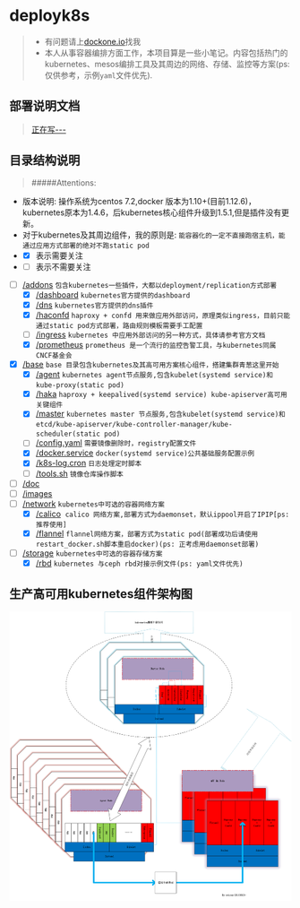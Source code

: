 # deployk8s
> - 有问题请上[dockone.io](http://dockone.io/people/xwisen)找我
> - 本人从事容器编排方面工作，本项目算是一些小笔记。内容包括热门的kubernetes、mesos编排工具及其周边的网络、存储、监控等方案(ps: 仅供参考，示例`yaml`文件优先).
## 部署说明文档
> [正在写---](/doc/install.md)
## 目录结构说明
> #####Attentions: 
* 版本说明: 操作系统为centos 7.2,docker 版本为1.10+(目前1.12.6)，kubernetes原本为1.4.6，后kubernetes核心组件升级到1.5.1,但是插件没有更新。
* 对于kubernetes及其周边组件，我的原则是: `能容器化的一定不直接跑宿主机，能通过应用方式部署的绝对不跑static pod`
* - [x] 表示需要关注
* - [ ] 表示不需要关注

- [ ] [/addons](/addons) `包含kubernetes一些插件，大都以deployment/replication方式部署`
  - [x] [/dashboard](/addons/dashboard) `kubernetes官方提供的dashboard`
  - [x] [/dns](/addons/dns) `kubernetes官方提供的dns插件`
  - [x] [/haconfd](/addons/haconfd) `haproxy + confd 用来做应用外部访问，原理类似ingress，目前只能通过static pod方式部署，路由规则模板需要手工配置`
  - [ ] [/ingress](/addons/ingress) `kubernetes 中应用外部访问的另一种方式，具体请参考官方文档`
  - [x] [/prometheus](/addons/prometheus) `prometheus 是一个流行的监控告警工具，与kubernetes同属CNCF基金会`
- [x] [/base](/base) `base 目录包含kubernetes及其高可用方案核心组件，搭建集群青葱这里开始`
  - [x] [/agent](/base/agent) `kubernetes agent节点服务,包含kubelet(systemd service)和kube-proxy(static pod)`
  - [x] [/haka](/base/haka) `haproxy + keepalived(systemd service) kube-apiserver高可用关键组件`
  - [x] [/master](/base/master) `kubernetes master 节点服务,包含kubelet(systemd service)和etcd/kube-apiserver/kube-controller-manager/kube-scheduler(static pod)`
  - [ ] [/config.yaml](/base/config.yaml) `需要镜像删除时，registry配置文件`
  - [x] [/docker.service](/base/docker.service) `docker(systemd service)公共基础服务配置示例`
  - [x] [/k8s-log.cron](/base/k8s-log.cron) `日志处理定时脚本`
  - [ ] [/tools.sh](/base/tools.sh) `镜像仓库操作脚本`
- [ ] [/doc](/doc)
- [ ] [/images](/images)
- [ ] [/network](/network) `kubernetes中可选的容器网络方案`
  - [x] [/calico](/network/calico)  `calico 网络方案,部署方式为daemonset，默认ippool开启了IPIP[ps: 推荐使用]`
  - [x] [/flannel](/network/flannel) `flannel网络方案，部署方式为static pod(部署成功后请使用restart_docker.sh脚本重启docker)(ps: 正考虑用daemonset部署)`
- [ ] [/storage](/storage) `kubernetes中可选的容器存储方案`
  - [x] [/rbd](/storage/rbd) `kubernetes 与ceph rbd对接示例文件(ps: yaml文件优先)`
## 生产高可用kubernetes组件架构图
![Architecture](images/Architecture.png)

